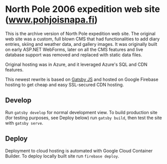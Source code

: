 # North Pole 2006 expedition web site (www.pohjoisnapa.fi)

This is the archive version of North Pole expedition web site. The original web site was a custom, full blown
CMS that had functionalities to add diary entries, skiing and weather data, and gallery images. It was originally built on
early ASP.NET WebForms, later on all the CMS features and live database support was removed and replaced
with static data files.

Original hosting was in Azure, and it leveraged Azure's SQL and CDN features.

This newest rewrite is based on [Gatsby JS](https://www.gatsbyjs.org) and hosted on Google Firebase
hosting to get cheap and easy SSL-secured CDN hosting.

## Develop

Run `gatsby develop` for normal development view. To build production site (for testing
purposes, see Deploy below) run `gatsby build`, then test the site with `gatsby serve`.

## Deploy

Deployment to cloud hosting is automated with Google Cloud Container Builder. To deploy
locally built site run `firebase deploy`.